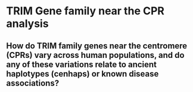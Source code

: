 # TRIM Gene family near the CPR analysis
## How do TRIM family genes near the centromere (CPRs) vary across human populations, and do any of these variations relate to ancient haplotypes (cenhaps) or known disease associations?
